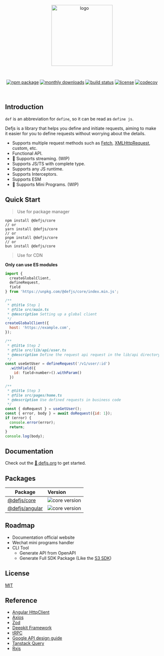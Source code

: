 <p align="center">
  <a href="https://github.com/defjs/defjs" target="_blank" rel="noopener noreferrer">
    <img width="200" src="logo.jpg" alt="logo">
  </a>
</p>
<br/>
<p align="center">
  <a href="https://npmjs.com/package/@defjs/core"><img src="https://img.shields.io/npm/v/%40defjs%2Fcore?color=%23000&style=flat-square" alt="npm package"></a>
  <a href="https://npmjs.com/package/@defjs/core"><img src="https://img.shields.io/npm/dm/%40defjs%2Fcore?color=%23000&style=flat-square" alt="monthly downloads"></a>
  <a href="https://github.com/defjs/defjs/actions/workflows/ci.yml"><img src="https://img.shields.io/github/actions/workflow/status/defjs/defjs/ci.yml?branch=main&color=%23000&style=flat-square" alt="build status"></a>
  <a href="https://github.com/defjs/defjs/blob/main/LICENSE"><img src="https://img.shields.io/github/license/defjs/defjs?color=%23000&style=flat-square" alt="license"></a>
  <a href="https://codecov.io/gh/defjs/defjs"><img src="https://img.shields.io/codecov/c/gh/defjs/defjs?color=%23000&style=flat-square" alt="codecov"/></a>
</p>
<br/>

## Introduction

`def` is an abbreviation for `define`, so it can be read as `define js`.

Defjs is a library that helps you define and initiate requests, aiming to make it easier for you to define requests without worrying about the details.

-	Supports multiple request methods such as [Fetch](https://developer.mozilla.org/en-US/docs/Web/API/Fetch_API), [XMLHttpRequest](https://developer.mozilla.org/en-US/docs/Web/API/XMLHttpRequest), custom, etc.
-	Functional API.
-	🚧 Supports streaming. (WIP)
-	Supports JS/TS with complete type.
-	Supports any JS runtime.
-	Supports Interceptors.
-	Supports ESM
-	🚧 Supports Mini Programs. (WIP)

## Quick Start

> Use for package manager
```shell
npm install @defjs/core
// or
yarn install @defjs/core
// or
pnpm install @defjs/core
// or
bun install @defjs/core
```

> Use for CDN

**Only can use ES modules**

```javascript
import {
  createGlobalClient,
  defineRequest, 
  field
} from 'https://unpkg.com/@defjs/core/index.min.js';

/**
 * @title Step 1
 * @file src/main.ts
 * @description Setting up a global client
 */
createGlobalClient({
  host: 'https://example.com',
});

/**
 * @title Step 2
 * @file src/lib/api/user.ts
 * @description Define the request api request in the lib/api directory of the project
 */
const useGetUser = defineRequest('/v1/user/:id')
  .withField({
    id: field<number>().withParam()
  })

/**
 * @title Step 3
 * @file src/pages/home.ts
 * @description Use defined requests in business code
 */
const { doRequest } = useGetUser();
const { error, body } = await doRequest({id: 1});
if (error) {
  console.error(error);
  return;
}
console.log(body);
```

## Documentation

Check out the [🚧 defjs.org](https://defjs.org) to get started.

## Packages

| Package                      | Version                                                                                      |
|------------------------------|:---------------------------------------------------------------------------------------------|
| [@defjs/core](packages/core) | ![core version](https://img.shields.io/npm/v/%40defjs%2Fcore?color=%23000&style=flat-square) |
| [@defjs/angular](packages/angular) | ![core version](https://img.shields.io/npm/v/%40defjs%2Fangular?color=%23000&style=flat-square)     |

## Roadmap

- Documentation official website
- Wechat mini programs handler
- CLI Tool
  - Generate API from OpenAPI
  - Generate Full SDK Package (Like the [S3 SDK](https://www.npmjs.com/package/@aws-sdk/client-s3))

## License

[MIT](LICENSE)

## Reference

- [Angular HttpClient](https://angular.dev/guide/http)
- [Axios](https://axios-http.com)
- [Zod](https://zod.dev)
- [Deepkit Framework](https://github.com/deepkit/deepkit-framework)
- [tRPC](https://trpc.io)
- [Google API design guide](https://cloud.google.com/apis/design)
- [Tanstack Query](https://tanstack.com/query)
- [Rxjs](https://rxjs.dev)
